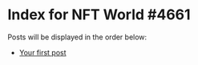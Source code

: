 # Index for NFT World #4661
Posts will be displayed in the order below:

- [Your first post](./001-first.md)

